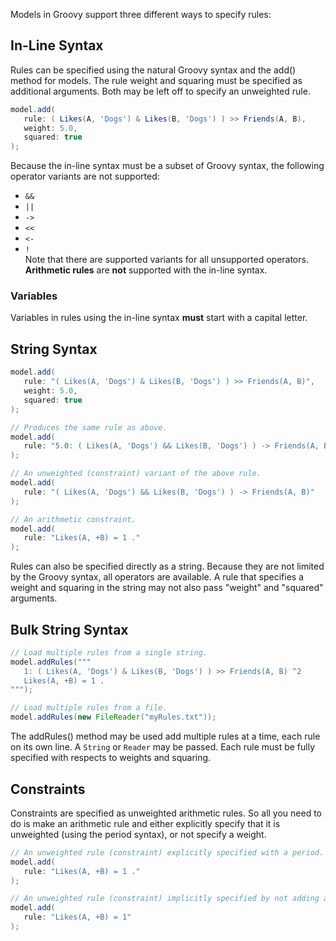 Models in Groovy support three different ways to specify rules:

## In-Line Syntax
Rules can be specified using the natural Groovy syntax and the add() method for models.
The rule weight and squaring must be specified as additional arguments.
Both may be left off to specify an unweighted rule.
```groovy
model.add(
   rule: ( Likes(A, 'Dogs') & Likes(B, 'Dogs') ) >> Friends(A, B),
   weight: 5.0,
   squared: true
);
```

Because the in-line syntax must be a subset of Groovy syntax, the following operator variants are not supported:
- `&&`
- `||`
- `->`
- `<<`
- `<-`
- `!`  
Note that there are supported variants for all unsupported operators.
**Arithmetic rules** are **not** supported with the in-line syntax.

### Variables
Variables in rules using the in-line syntax **must** start with a capital letter.

## String Syntax
```groovy
model.add(
   rule: "( Likes(A, 'Dogs') & Likes(B, 'Dogs') ) >> Friends(A, B)",
   weight: 5.0,
   squared: true
);

// Produces the same rule as above.
model.add(
   rule: "5.0: ( Likes(A, 'Dogs') && Likes(B, 'Dogs') ) -> Friends(A, B) ^2"
);

// An unweighted (constraint) variant of the above rule.
model.add(
   rule: "( Likes(A, 'Dogs') && Likes(B, 'Dogs') ) -> Friends(A, B)"
);

// An arithmetic constraint.
model.add(
   rule: "Likes(A, +B) = 1 ."
);
```

Rules can also be specified directly as a string.
Because they are not limited by the Groovy syntax, all operators are available.
A rule that specifies a weight and squaring in the string may not also pass "weight" and "squared" arguments.

## Bulk String Syntax
```groovy
// Load multiple rules from a single string.
model.addRules("""
   1: ( Likes(A, 'Dogs') & Likes(B, 'Dogs') ) >> Friends(A, B) ^2
   Likes(A, +B) = 1 .
""");

// Load multiple rules from a file.
model.addRules(new FileReader("myRules.txt"));
```

The addRules() method may be used add multiple rules at a time, each rule on its own line.
A `String` or `Reader` may be passed.
Each rule must be fully specified with respects to weights and squaring.

## Constraints
Constraints are specified as unweighted arithmetic rules.
So all you need to do is make an arithmetic rule and either explicitly specify that it is unweighted (using the period syntax), or not specify a weight.

```groovy
// An unweighted rule (constraint) explicitly specified with a period.
model.add(
   rule: "Likes(A, +B) = 1 ."
);

// An unweighted rule (constraint) implicitly specified by not adding a weight.
model.add(
   rule: "Likes(A, +B) = 1"
);